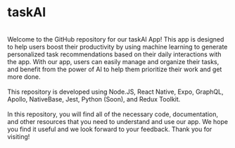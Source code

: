 # taskAI
<br>
Welcome to the GitHub repository for our taskAI App! This app is designed to help users boost their productivity by using machine learning to generate personalized task recommendations based on their daily interactions with the app. With our app, users can easily manage and organize their tasks, and benefit from the power of AI to help them prioritize their work and get more done. 
<br>
<br>
This repository is developed using Node.JS, React Native, Expo, GraphQL, Apollo, NativeBase, Jest, Python (Soon), and Redux Toolkit.
<br>
<br>
In this repository, you will find all of the necessary code, documentation, and other resources that you need to understand and use our app. We hope you find it useful and we look forward to your feedback. Thank you for visiting!